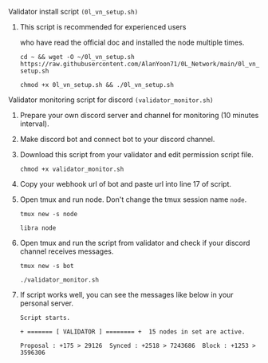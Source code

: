 Validator install script `(0l_vn_setup.sh)`

1. This script is recommended for experienced users

   who have read the official doc and installed the node multiple times.

   `cd ~ && wget -O ~/0l_vn_setup.sh https://raw.githubusercontent.com/AlanYoon71/0L_Network/main/0l_vn_setup.sh`

   `chmod +x 0l_vn_setup.sh && ./0l_vn_setup.sh`

Validator monitoring script for discord `(validator_monitor.sh)`

1. Prepare your own discord server and channel for monitoring (10 minutes interval).
2. Make discord bot and connect bot to your discord channel.
3. Download this script from your validator and edit permission script file.

   `chmod +x validator_monitor.sh`
4. Copy your webhook url of bot and paste url into line 17 of script.
5. Open tmux and run node. Don't change the tmux session name `node`.

   `tmux new -s node`

   `libra node`
6. Open tmux and run the script from validator and check if your discord channel receives messages.

   `tmux new -s bot`

   `./validator_monitor.sh`
7. If script works well, you can see the messages like below in your personal server.

   `Script starts.`

   `+ ======= [ VALIDATOR ] ======== +  15 nodes in set are active.`

   `Proposal : +175 > 29126  Synced : +2518 > 7243686  Block : +1253 > 3596306`
